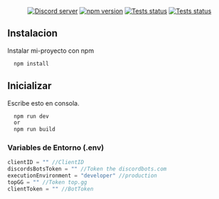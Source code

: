 <div align="center">
	<p>
		<a href="https://discord.gg/8cwXWMdSY9"><img src="https://img.shields.io/discord/951839520247136296?color=5865F2&logo=discord&logoColor=white" alt="Discord server" /></a>
		<a href="https://www.npmjs.com/package/discord.js"><img src="https://img.shields.io/npm/v/discord.js.svg?maxAge=3600" alt="npm version" /></a>
		<a href="https://github.com/discordjs/discord.js/actions"><img src="https://github.com/discordjs/discord.js/actions/workflows/test.yml/badge.svg" alt="Tests status" /></a>
        <a href="https://discord.gg/amayo"><img src="https://img.shields.io/static/v1?style=flat-square&logo=discord&label=v1.0.2-beta&message=Amayori&color=red" alt="Tests status" /></a>
    </p>
</div>



## Instalacion

Instalar mi-proyecto con npm

```bash
  npm install
```
    
## Inicializar

Escribe esto en consola.

```bash
  npm run dev
  or
  npm run build
```

### Variables de Entorno (.env)
``` js
clientID = "" //ClientID
discordsBotsToken = "" //Token the discordbots.com
executionEnvironment = "developer" //production
topGG = "" //Token top.gg
clientToken = "" //BotToken
```
